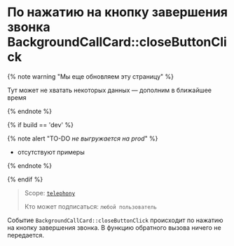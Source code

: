 # По нажатию на кнопку завершения звонка BackgroundCallCard::closeButtonClick

{% note warning "Мы еще обновляем эту страницу" %}

Тут может не хватать некоторых данных — дополним в ближайшее время

{% endnote %}

{% if build == 'dev' %}

{% note alert "TO-DO _не выгружается на prod_" %}

- отсутствуют примеры

{% endnote %}

{% endif %}

> Scope: [`telephony`](../../../../scopes/permissions.md)
>
> Кто может подписаться: `любой пользователь`

Событие `BackgroundCallCard::closeButtonClick` происходит по нажатию на кнопку завершения звонка. В функцию обратного вызова ничего не передается.